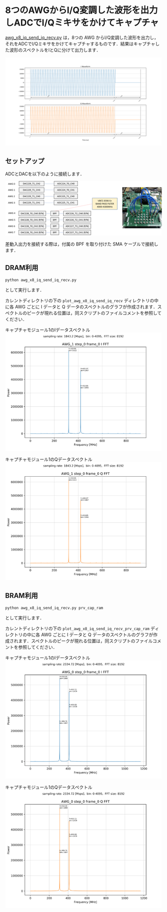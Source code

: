 # 8つのAWGからI/Q変調した波形を出力しADCでI/Qミキサをかけてキャプチャ

[awg_x8_iq_send_iq_recv.py](./awg_x8_iq_send_iq_recv.py) は，8つの AWG からI/Q変調した波形を出力し，それをADCでI/Qミキサをかけてキャプチャするものです．結果はキャプチャした波形のスペクトルをIとQに分けて出力します．

![AWG0の被変調波](images/awg-x8-iq-send-iq-recv-example.png)

## セットアップ

ADCとDACを以下のように接続します．

![セットアップ](../../docs/images/awg-x8-iq-send-iq-recv-setup.png)

差動入出力を接続する際は，付属の BPF を取り付けた SMA ケーブルで接続します．

## DRAM利用

```
python awg_x8_iq_send_iq_recv.py
```

として実行します．

カレントディレクトリの下の `plot_awg_x8_iq_send_iq_recv` ディレクトリの中に各 AWG ごとに I データと Q データのスペクトルのグラフが作成されます．スペクトルのピークが現れる位置は，同スクリプトのファイルコメントを参照してください．

キャプチャモジュール1のIデータスペクトル  
![キャプチャモジュール1のIデータスペクトル](images/awg-x8-iq-send-iq-recv-spectrum-i.png)

キャプチャモジュール1のQデータスペクトル  
![キャプチャモジュール1のQデータスペクトル](images/awg-x8-iq-send-iq-recv-spectrum-q.png)

## BRAM利用

```
python awg_x8_iq_send_iq_recv.py prv_cap_ram
```

として実行します．

カレントディレクトリの下の `plot_awg_x8_iq_send_iq_recv_prv_cap_ram` ディレクトリの中に各 AWG ごとに I データと Q データのスペクトルのグラフが作成されます．スペクトルのピークが現れる位置は，同スクリプトのファイルコメントを参照してください．

キャプチャモジュール1のIデータスペクトル  
![キャプチャモジュール1のIデータスペクトル](images/awg-x8-iq-send-iq-recv-bram-spectrum-i.png)

キャプチャモジュール1のQデータスペクトル  
![キャプチャモジュール1のQデータスペクトル](images/awg-x8-iq-send-iq-recv-bram-spectrum-q.png)
